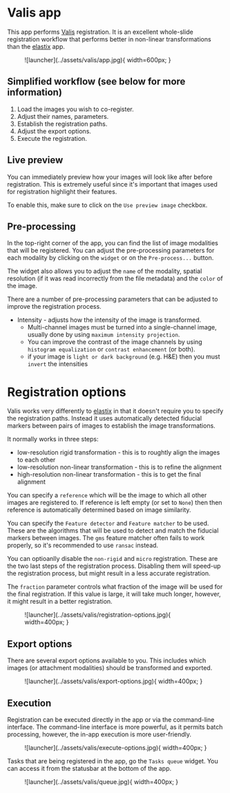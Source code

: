 # Valis app

This app performs [Valis](https://www.nature.com/articles/s41467-023-40218-9) registration. It is an excellent whole-slide registration workflow that performs better in non-linear transformations than the [elastix](elastix.md) app.


<figure markdown>
  ![launcher](../assets/valis/app.jpg){ width=600px; }
</figure>


## Simplified workflow (see below for more information)

1. Load the images you wish to co-register.
2. Adjust their names, parameters.
3. Establish the registration paths.
4. Adjust the export options.
5. Execute the registration.

## Live preview

You can immediately preview how your images will look like after before registration. This is extremely useful since it's important that images used for registration highlight their features. 

To enable this, make sure to click on the `Use preview image` checkbox.

## Pre-processing

In the top-right corner of the app, you can find the list of image modalities that will be registered. You can adjust the pre-processing parameters for each modality by clicking on the `widget` or on the `Pre-process...` button.

The widget also allows you to adjust the `name` of the modality, spatial resolution (if it was read incorrectly from the file metadata) and the `color` of the image.

There are a number of pre-processing parameters that can be adjusted to improve the registration process.

- Intensity - adjusts how the intensity of the image is transformed.
    - Multi-channel images must be turned into a single-channel image, usually done by using `maximum intensity projection`.
    - You can improve the contrast of the image channels by using `histogram equalization` or `contrast enhancement` (or both).
    - if your image is `light or dark background` (e.g. H&E) then you must `invert` the intensities


# Registration options

Valis works very differently to [elastix](elastix.md) in that it doesn't require you to specify the registration paths. Instead it uses automatically detected fiducial markers between pairs of images to establish the image transformations.

It normally works in three steps:
- low-resolution rigid transformation - this is to roughtly align the images to each other
- low-resolution non-linear transformation - this is to refine the alignment
- high-resolution non-linear transformation - this is to get the final alignment

You can specify a `reference` which will be the image to which all other images are registered to. If reference is left empty (or set to `None`) then then reference is automatically determined based on image similarity.

You can specify the `Feature detector` and `Feature matcher` to be used. These are the algorithms that will be used to detect and match the fiducial markers between images. 
The `gms` feature matcher often fails to work properly, so it's recommended to use `ransac` instead.

You can optioanlly disable the `non-rigid` and `micro` registration. These are the two last steps of the registration process. Disabling them will speed-up the registration process, but might result in a less accurate registration.

The `fraction` parameter controls what fraction of the image will be used for the final registration. If this value is large, it will take much longer, however, it might result in a better registration.


<figure markdown>
  ![launcher](../assets/valis/registration-options.jpg){ width=400px; }
</figure>


## Export options

There are several export options available to you. This includes which images (or attachment modalities) should be transformed and exported.

<figure markdown>
  ![launcher](../assets/valis/export-options.jpg){ width=400px; }
</figure>

## Execution

Registration can be executed directly in the app or via the command-line interface. The command-line interface is more powerful, as it permits batch processing, however, the in-app execution is more user-friendly.

<figure markdown>
  ![launcher](../assets/valis/execute-options.jpg){ width=400px; }
</figure>

Tasks that are being registered in the app, go the `Tasks queue` widget. You can access it from the statusbar at the bottom of the app.

<figure markdown>
  ![launcher](../assets/valis/queue.jpg){ width=400px; }
</figure>